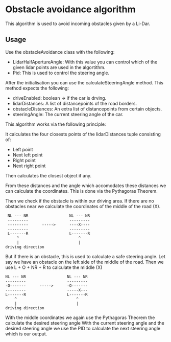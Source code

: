# Obstacle avoidance algorithm
This algorithm is used to avoid incoming obstacles given by a Li-Dar.

## Usage
Use the obstacleAvoidance class with the following:
 - LidarHalfApertureAngle: With this value you can control which of the given lidar points are used in the algortithm.
 - Pid: This is used to control the steering angle.
 
 After the initialisation you can use the calculateSteeringAngle method.
 This method expects the following:
 - driveEnabled: boolean -> if the car is drving.
 - lidarDistances: A list of distancepoints of the road borders.
 - obstacleDistances: An extra list of distancepoints from certain objects.
 - steeringAngle: The current steering angle of the car.
 
 This algorithm works via the following principle:
 
 It calculates the four closests points of the lidarDistances tuple consisting of:
 - Left point
 - Next left point
 - Right point
 - Next right point
 
 
 Then calculates the closest object if any.
 
 From these distances and the angle which accomodates these distances we can calculate the coordinates.
 This is done via the Pythagoras Theorem.
 
 Then we check if the obstacle is within our driving area.
 If there are no obstacles near we calculate the coordinates of the middle of the road (X).
   ```
    NL --- NR                  NL --- NR 
    ---------                  ---------
    ---------      ----->      ----X----
    ---------                  ---------
    L-------R                  L-------R
        ^                          ^
        |                          |
 driving direction
  ```

 But if there is an obstacle, this is used to calculate a safe steering angle.
 Let say we have an obstacle on the left side of the middle of the road.
 Then we use L + O + NR + R to calculate the middle (X)
  ```
 NL --- NR                  NL --- NR 
 ---------                  ---------
 -O-------      ----->      -O-------
 ---------                  -----X---
 L-------R                  L-------R
      ^                          ^
      |                          |
 driving direction
  ```
 With the middle coordinates we again use the Pythagoras Theorem the calculate the desired steering angle
 With the current steering angle and the desired steering angle we use the PID to calculate the next steering angle which is our output.
 
